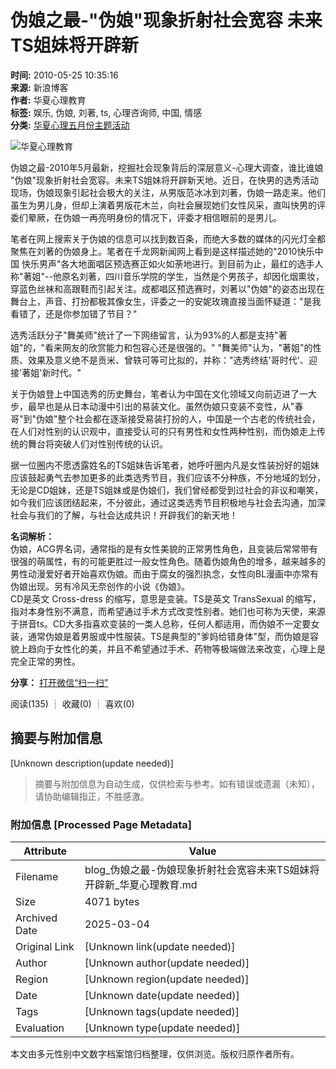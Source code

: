 # 伪娘之最-"伪娘"现象折射社会宽容 未来TS姐妹将开辟新

**时间:** 2010-05-25 10:35:16  
**来源:** 新浪博客  
**作者:** 华夏心理教育  
**标签:** 娱乐, 伪娘, 刘著, ts, 心理咨询师, 中国, 情感  
**分类:** [华夏心理五月份主题活动](//blog.sina.com.cn/s/articlelist_1736265481_1_1.html)  

![华夏心理教育](http://portrait2.sinaimg.cn/1736265481/blog/180)

伪娘之最-2010年5月最新，挖掘社会现象背后的深层意义-心理大调查，谁比谁娘 "伪娘"现象折射社会宽容。未来TS姐妹将开辟新天地。近日，在快男的选秀活动现场，伪娘现象引起社会极大的关注，从男版范冰冰到刘著，伪娘一路走来。他们虽生为男儿身，但却上演着男版花木兰，向社会展现她们女性风采，直叫快男的评委们晕厥，在伪娘一再亮明身份的情况下，评委才相信眼前的是男儿。

笔者在网上搜索关于伪娘的信息可以找到数百条，而绝大多数的媒体的闪光灯全都聚焦在刘著的伪娘身上。笔者在千龙网新闻网上看到是这样描述她的"2010快乐中国 快乐男声"各大地面唱区预选赛正如火如荼地进行。到目前为止，最红的选手人称"著姐"--他原名刘著，四川音乐学院的学生，当然是个男孩子，却因化烟熏妆，穿蓝色丝袜和高跟鞋而引起关注。成都唱区预选赛时，刘著以"伪娘"的姿态出现在舞台上，声音、打扮都极其像女生，评委之一的安妮玫瑰直接当面怀疑道："是我看错了，还是你参加错了节目？" 

选秀活跃分子"舞美师"统计了一下网络留言，认为93%的人都是支持"著姐"的，"看来网友的欣赏能力和包容心还是很强的。" "舞美师"认为，"著姐"的性质、效果及意义绝不是贡米、曾轶可等可比拟的，并称："选秀终结'哥时代'、迎接'著姐'新时代。" 

关于伪娘登上中国选秀的历史舞台，笔者认为中国在文化领域又向前迈进了一大步，最早也是从日本动漫中引出的易装文化。虽然伪娘只变装不变性，从"春哥"到"伪娘"整个社会都在逐渐接受易装打扮的人，中国是一个古老的传统社会，在人们对性别的认识观中，直接受认可的只有男性和女性两种性别，而伪娘走上传统的舞台将突破人们对性别传统的认识。

据一位圈内不愿透露姓名的TS姐妹告诉笔者，她呼吁圈内凡是女性装扮好的姐妹应该鼓起勇气去参加更多的此类选秀节目，我们应该不分种族，不分地域的划分，无论是CD姐妹，还是TS姐妹或是伪娘们，我们曾经都受到过社会的非议和嘲笑，如今我们应该团结起来，不分彼此，通过这类选秀节目积极地与社会去沟通，加深社会与我们的了解，与社会达成共识！开辟我们的新天地！

**名词解析：**  
伪娘，ACG界名词，通常指的是有女性美貌的正常男性角色，且变装后常常带有很强的萌属性，有的可能更胜过一般女性角色。随着伪娘角色的增多，越来越多的男性动漫爱好者开始喜欢伪娘。而由于腐女的强烈执念，女性向BL漫画中亦常有伪娘出现。另有冷风无奈创作的小说《伪娘》。  
CD是英文 Cross-dress 的缩写，意思是变装。TS是英文 TransSexual 的缩写，指对本身性别不满意，而希望通过手术方式改变性别者。她们也可称为天使，来源于拼音ts。CD大多指喜欢变装的一类人总称，任何人都适用，而伪娘不一定要女装，通常伪娘是着男服或中性服装。TS是典型的"爹妈给错身体"型，而伪娘是容貌上趋向于女性化的美，并且不希望通过手术、药物等极端做法来改变，心理上是完全正常的男性。

**分享：**
[打开微信“扫一扫”](javascript:void(0); "分享到微信")

阅读(135) ┊ 收藏(0) ┊ 喜欢(0)
<!-- tcd_original_link https://blog.sina.com.cn/s/blog_677d4f090100j4b6.html -->


## 摘要与附加信息

<!-- tcd_abstract -->
[Unknown description(update needed)]
<!-- tcd_abstract_end -->

> 摘要与附加信息为自动生成，仅供检索与参考。如有错误或遗漏（未知），请协助编辑指正，不胜感激。

### 附加信息 [Processed Page Metadata]

| Attribute       | Value                                  |
|-----------------|----------------------------------------|
| Filename        | blog_伪娘之最-伪娘现象折射社会宽容未来TS姐妹将开辟新_华夏心理教育.md                             |
| Size            | 4071 bytes                           |
| Archived Date   | 2025-03-04                             |
| Original Link   | [Unknown link(update needed)]                       |
| Author          | [Unknown author(update needed)]                               |
| Region          | [Unknown region(update needed)]                               |
| Date            | [Unknown date(update needed)]                                 |
| Tags            | [Unknown tags(update needed)]                                 |
| Evaluation            | [Unknown type(update needed)]                                 |
<!-- tcd_table_end -->

本文由多元性别中文数字档案馆归档整理，仅供浏览。版权归原作者所有。

